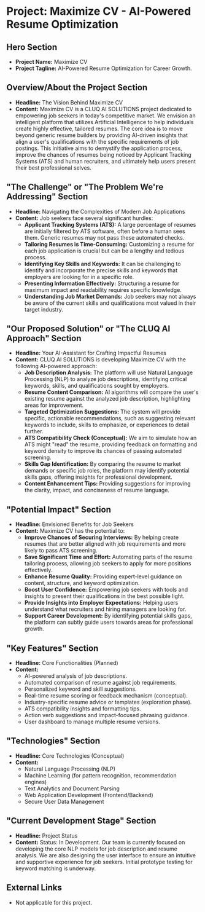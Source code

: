 # Project: Maximize CV - AI-Powered Resume Optimization

## Hero Section

*   **Project Name:** Maximize CV
*   **Project Tagline:** AI-Powered Resume Optimization for Career Growth.

## Overview/About the Project Section

*   **Headline:** The Vision Behind Maximize CV
*   **Content:**
    Maximize CV is a CLUQ AI SOLUTIONS project dedicated to empowering job seekers in today's competitive market. We envision an intelligent platform that utilizes Artificial Intelligence to help individuals create highly effective, tailored resumes. The core idea is to move beyond generic resume builders by providing AI-driven insights that align a user's qualifications with the specific requirements of job postings. This initiative aims to demystify the application process, improve the chances of resumes being noticed by Applicant Tracking Systems (ATS) and human recruiters, and ultimately help users present their best professional selves.

## "The Challenge" or "The Problem We're Addressing" Section

*   **Headline:** Navigating the Complexities of Modern Job Applications
*   **Content:**
    Job seekers face several significant hurdles:
    *   **Applicant Tracking Systems (ATS):** A large percentage of resumes are initially filtered by ATS software, often before a human sees them. Generic resumes may not pass these automated checks.
    *   **Tailoring Resumes is Time-Consuming:** Customizing a resume for each job application is crucial but can be a lengthy and tedious process.
    *   **Identifying Key Skills and Keywords:** It can be challenging to identify and incorporate the precise skills and keywords that employers are looking for in a specific role.
    *   **Presenting Information Effectively:** Structuring a resume for maximum impact and readability requires specific knowledge.
    *   **Understanding Job Market Demands:** Job seekers may not always be aware of the current skills and qualifications most valued in their target industry.

## "Our Proposed Solution" or "The CLUQ AI Approach" Section

*   **Headline:** Your AI-Assistant for Crafting Impactful Resumes
*   **Content:**
    CLUQ AI SOLUTIONS is developing Maximize CV with the following AI-powered approach:
    *   **Job Description Analysis:** The platform will use Natural Language Processing (NLP) to analyze job descriptions, identifying critical keywords, skills, and qualifications sought by employers.
    *   **Resume Content Comparison:** AI algorithms will compare the user's existing resume against the analyzed job description, highlighting areas for improvement.
    *   **Targeted Optimization Suggestions:** The system will provide specific, actionable recommendations, such as suggesting relevant keywords to include, skills to emphasize, or experiences to detail further.
    *   **ATS Compatibility Check (Conceptual):** We aim to simulate how an ATS might "read" the resume, providing feedback on formatting and keyword density to improve its chances of passing automated screening.
    *   **Skills Gap Identification:** By comparing the resume to market demands or specific job roles, the platform may identify potential skills gaps, offering insights for professional development.
    *   **Content Enhancement Tips:** Providing suggestions for improving the clarity, impact, and conciseness of resume language.

## "Potential Impact" Section

*   **Headline:** Envisioned Benefits for Job Seekers
*   **Content:**
    Maximize CV has the potential to:
    *   **Improve Chances of Securing Interviews:** By helping create resumes that are better aligned with job requirements and more likely to pass ATS screening.
    *   **Save Significant Time and Effort:** Automating parts of the resume tailoring process, allowing job seekers to apply for more positions effectively.
    *   **Enhance Resume Quality:** Providing expert-level guidance on content, structure, and keyword optimization.
    *   **Boost User Confidence:** Empowering job seekers with tools and insights to present their qualifications in the best possible light.
    *   **Provide Insights into Employer Expectations:** Helping users understand what recruiters and hiring managers are looking for.
    *   **Support Career Development:** By identifying potential skills gaps, the platform can subtly guide users towards areas for professional growth.

## "Key Features" Section

*   **Headline:** Core Functionalities (Planned)
*   **Content:**
    *   AI-powered analysis of job descriptions.
    *   Automated comparison of resume against job requirements.
    *   Personalized keyword and skill suggestions.
    *   Real-time resume scoring or feedback mechanism (conceptual).
    *   Industry-specific resume advice or templates (exploration phase).
    *   ATS compatibility insights and formatting tips.
    *   Action verb suggestions and impact-focused phrasing guidance.
    *   User dashboard to manage multiple resume versions.

## "Technologies" Section

*   **Headline:** Core Technologies (Conceptual)
*   **Content:**
    *   Natural Language Processing (NLP)
    *   Machine Learning (for pattern recognition, recommendation engines)
    *   Text Analytics and Document Parsing
    *   Web Application Development (Frontend/Backend)
    *   Secure User Data Management

## "Current Development Stage" Section

*   **Headline:** Project Status
*   **Content:** Status: In Development. Our team is currently focused on developing the core NLP models for job description and resume analysis. We are also designing the user interface to ensure an intuitive and supportive experience for job seekers. Initial prototype testing for keyword matching is underway.

## External Links
*   Not applicable for this project.
